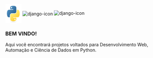 <div style="display: inline_block"><br>
  <img align="center" alt="Python-icon" height="60" width="50" src="https://raw.githubusercontent.com/devicons/devicon/master/icons/python/python-original.svg">
  <img align="center" alt="django-icon" height="80" width="60" src="https://user-images.githubusercontent.com/63022500/206715217-5cc8183f-81d8-4a79-be8b-630a71680a3f.svg">
  <img alt="django-icon" height="50" width="50" src="https://user-images.githubusercontent.com/63022500/206723897-12754edc-a04c-42f5-935b-0bc7b9776ffa.svg">  
</div>

<h3>BEM VINDO!</h3> 
Aqui você encontrará projetos voltados para Desenvolvimento Web, Automação e Ciência de Dados em Python.
